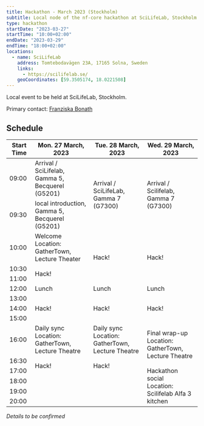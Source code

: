 ```yaml
---
title: Hackathon - March 2023 (Stockholm)
subtitle: Local node of the nf-core hackathon at SciLifeLab, Stockholm.
type: hackathon
startDate: "2023-03-27"
startTime: "10:00+02:00"
endDate: "2023-03-29"
endTime: "18:00+02:00"
locations:
  - name: SciLifeLab
    address: Tomtebodavägen 23A, 17165 Solna, Sweden
    links:
      - https://scilifelab.se/
    geoCoordinates: [59.3505174, 18.0221508]
---
```


Local event to be held at SciLifeLab, Stockholm.

Primary contact: [<i class="fab fa-slack"></i> Franziska Bonath](https://nfcore.slack.com/team/UGP9YUCKD)

## Schedule

<div class="table-responsive">
    <table class="table table-hover table-sm table-bordered">
        <thead>
            <tr>
                <th>Start Time</th>
                <th>Mon. 27 March, 2023</th>
                <th>Tue. 28 March, 2023</th>
                <th>Wed. 29 March, 2023</th>
            </tr>
        </thead>
        <tbody>
            <tr>
                <td data-timestamp="1679900400" data-timeformat="HH:mm z">09:00</td>
                <td rowspan="1">Arrival / SciLifelab, Gamma 5, Becquerel (G5201)</td>
                <td rowspan="2">Arrival / SciLifeLab, Gamma 7 (G7300)</td>
                <td rowspan="2">Arrival / Scilifelab, Gamma 7 (G7300)</td>
            </tr>
            <tr>
                <td data-timestamp="1679909400" data-timeformat="HH:mm z">09:30</td>
                <td rowspan="1">local introduction, Gamma 5, Becquerel (G5201)</td>
            </tr>
            <tr>
                <td data-timestamp="1679904000" data-timeformat="HH:mm z">10:00</td>
                <td rowspan="1">Welcome<br>Location: GatherTown, Lecture Theater</td>
                <td rowspan="3">Hack!</td>
                <td rowspan="3">Hack!</td>
            </tr>
            <tr>
                <td data-timestamp="1679905800" data-timeformat="HH:mm z">10:30</td>
                <td rowspan="2">Hack!</td>
            </tr>
            <tr>
                <td data-timestamp="1679907600" data-timeformat="HH:mm z">11:00</td>
            </tr>
            <tr>
                <td data-timestamp="1679914800" data-timeformat="HH:mm z">12:00</td>
                <td rowspan="1">Lunch</td>
                <td rowspan="1">Lunch</td>
                <td rowspan="1">Lunch</td>
            </tr>
            <tr>
                <td data-timestamp="1679914800" data-timeformat="HH:mm z">13:00</td>
                <td rowspan="3">Hack!</td>
                <td rowspan="3">Hack!</td>
                <td rowspan="3">Hack!</td>
            </tr>
            <tr>
                <td data-timestamp="1679918400" data-timeformat="HH:mm z">14:00</td>
            </tr>
            <tr>
                <td data-timestamp="1679922000" data-timeformat="HH:mm z">15:00</td>
            </tr>
            <tr>
                <td data-timestamp="1679925600"  data-timeformat="HH:mm z">16:00</td>
                <td rowspan="1">Daily sync<br>Location: GatherTown, Lecture Theatre</td>
                <td rowspan="1">Daily sync<br>Location: GatherTown, Lecture Theatre</td>
                <td rowspan="2">Final wrap-up<br>Location: GatherTown, Lecture Theatre</td>
            </tr>
            <tr>
                <td data-timestamp="1679927400" data-timeformat="HH:mm z">16:30</td>
                <td rowspan="2">Hack!</td>
                <td rowspan="2">Hack!</td>
            </tr>
            <tr>
                <td data-timestamp="1679936400" data-timeformat="HH:mm z">17:00</td>
                <td rowspan="4">Hackathon social<br>Location: Scilifelab Alfa 3 kitchen</td>
            </tr>
            <tr>
                <td data-timestamp="1679940000" data-timeformat="HH:mm z">18:00</td>
                <td rowspan="3"></td>
                <td rowspan="3"></td>
            </tr>
            <tr>
                <td data-timestamp="1679936400" data-timeformat="HH:mm z">19:00</td>
            </tr>
            <tr>
                <td data-timestamp="1679940000" data-timeformat="HH:mm z">20:00</td>
            </tr>
        </tbody>
    </table>
</div>

_Details to be confirmed_

